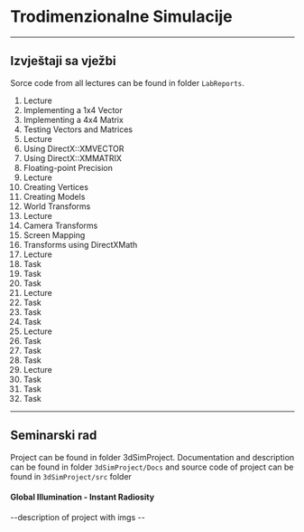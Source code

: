 # Trodimenzionalne Simulacije

---

## Izvještaji sa vježbi

Sorce code from all lectures can be found in folder `LabReports`.

1. Lecture
  1. Implementing a 1x4 Vector
  2. Implementing a 4x4 Matrix
  3. Testing Vectors and Matrices
2. Lecture
  1. Using DirectX::XMVECTOR
  2. Using DirectX::XMMATRIX
  3. Floating-point Precision
3. Lecture
  1. Creating Vertices
  2. Creating Models
  3. World Transforms
4. Lecture
  1. Camera Transforms
  2. Screen Mapping
  3. Transforms using DirectXMath
5. Lecture
  1. Task 
  2. Task
  3. Task
6. Lecture
  1. Task 
  2. Task
  3. Task
7. Lecture
  1. Task 
  2. Task
  3. Task 
8. Lecture
  1. Task 
  2. Task
  3. Task

---

## Seminarski rad

Project can be found in folder 3dSimProject. Documentation and description can be found in folder `3dSimProject/Docs` and source code of project can be found in `3dSimProject/src` folder

#### Global Illumination - Instant Radiosity

--description of project with imgs --
